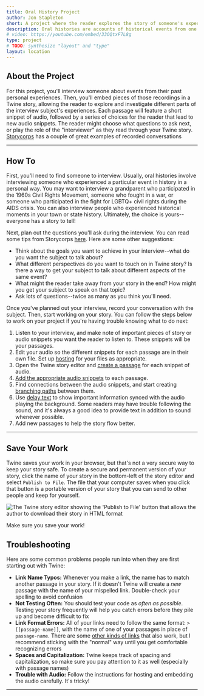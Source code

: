 ```yaml
---
title: Oral History Project
author: Jon Stapleton
short: A project where the reader explores the story of someone's experiences in their own words, through recordings of their voice.
description: Oral histories are accounts of historical events from one person's perspective, told in their own words. To create an oral history, an interviewer sits down with the subject and asks them questions about their life and events from their past. This project shows how you can turn an oral history into an interactive Twine story that incorporates audio recordings from an oral history interview.
# video: https://youtube.com/embed/33OQtxF7L8g
type: project
# TODO: synthesize "layout" and "type"
layout: location
---
```


## About the Project

For this project, you'll interview someone about events from their past personal experiences. Then, you'll embed pieces of those recordings in a Twine story, allowing the reader to explore and investigate different parts of the interview subject's experiences. Each passage will feature a short snippet of audio, followed by a series of choices for the reader that lead to new audio snippets. The reader might choose what questions to ask next, or play the role of the "interviewer" as they read through your Twine story. [Storycorps](https://storycorps.org/stories/) has a couple of great examples of recorded conversations

---

## How To

First, you'll need to find someone to interview. Usually, oral histories involve interviewing someone who experienced a particular event in history in a personal way. You may want to interview a grandparent who participated in the 1960s Civil Rights Movement, someone who fought in a war, or someone who participated in the fight for LGBTQ+ civil rights during the AIDS crisis. You can also interview people who experienced historical moments in your town or state history. Ultimately, the choice is yours--everyone has a story to tell!

Next, plan out the questions you'll ask during the interview. You can read some tips from Storycorps [here](https://storycorps.org/participate/tips-for-a-great-conversation/). Here are some other suggestions:

* Think about the goals you want to achieve in your interview--what do you want the subject to talk about?
* What different perspectives do you want to touch on in Twine story? Is there a way to get your subject to talk about different aspects of the same event?
* What might the reader take away from your story in the end? How might you get your subject to speak on that topic?
* Ask lots of questions--twice as many as you think you'll need.

Once you've planned out your interview, record your conversation with the subject. Then, start working on your story. You can follow the steps below to work on your project if you're having trouble knowing what to do next:

1. Listen to your interview, and make note of important pieces of story or audio snippets you want the reader to listen to. These snippets will be your passages.
2. Edit your audio so the different snippets for each passage are in their own file. Set up [hosting](/locations/hosting-recordings) for your files as appropriate.
3. Open the Twine story editor and [create a passage](/locations/create-passage) for each snippet of audio.
4. [Add the appropriate audio snippets](/locations/add-audio) to each passage.
5. Find connections between the audio snippets, and start creating [branching paths](/locations/branching-paths) between them.
6. Use [delay text](/locations/delay-text) to show important information synced with the audio playing the background. Some readers may have trouble following the sound, and it's always a good idea to provide text in addition to sound whenever possible.
7. Add new passages to help the story flow better.

---

## Save Your Work

Twine saves your work in your browser, but that's not a very secure way to keep your story safe. To create a secure and permanent version of your story, click the name of your story in the bottom-left of the story editor and select `Publish to File`. The file that your computer saves when you click that button is a portable version of your story that you can send to other people and keep for yourself.

![The Twine story editor showing the 'Publish to File' button that allows the author to download their story in HTML format](/publish-to-file.png)

Make sure you save your work!

## Troubleshooting

Here are some common problems people run into when they are first starting out with Twine:

* **Link Name Typos:** Whenever you make a link, the name has to match another passage in your story. If it doesn't Twine will create a *new* passage with the name of your mispelled link. Double-check your spelling to avoid confusion
* **Not Testing Often:** You should test your code as *often as possible*. Testing your story frequently will help you catch errors before they pile up and become difficult to fix
* **Link Format Errors:** All of your links need to follow the same format: `> [[passage-name]]`, with the name of one of your passages in place of `passage-name`. There are some [other kinds of links](https://klembot.github.io/chapbook/guide/text-and-links/simple-links.html) that also work, but I recommend sticking with the "normal" way until you get comfortable recognizing errors
* **Spaces and Capitalization:** Twine keeps track of spacing and capitalization, so make sure you pay attention to it as well (especially with passage names)
* **Trouble with Audio:** Follow the instructions for hosting and embedding the audio carefully. It's tricky!

---